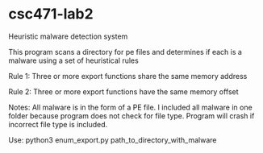# csc471-lab2
Heuristic malware detection system

This program scans a directory for pe files and determines if each is a malware using a set of heuristical rules

Rule 1:
Three or more export functions share the same memory address

Rule 2:
Three or more export functions have the same memory offset

Notes:
All malware is in the form of a PE file. I included all malware in one folder because program does not check for file type. Program will crash if incorrect file type is included.

Use:
python3 enum_export.py path_to_directory_with_malware 
